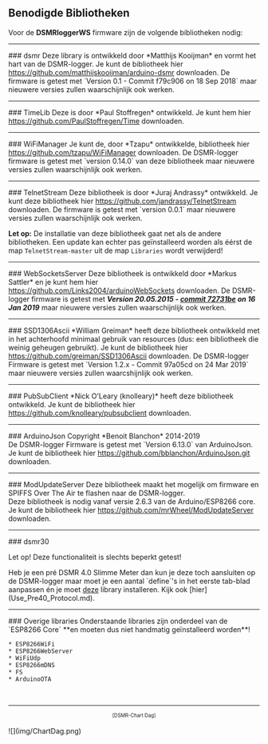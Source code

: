 ## Benodigde Bibliotheken

Voor de **DSMRloggerWS** firmware zijn de volgende bibliotheken nodig:

<hr>
### dsmr
Deze library is ontwikkeld door *Matthijs Kooijman* en vormt het hart van de
DSMR-logger. Je kunt de bibliotheek hier
<a href="https://github.com/matthijskooijman/arduino-dsmr" target="_blank">
https://github.com/matthijskooijman/arduino-dsmr</a>
downloaden.   
De firmware is getest met `Version 0.1 - Commit f79c906 on 18 Sep 2018`
maar nieuwere versies zullen waarschijnlijk ook werken.

<hr>
### TimeLib
Deze is door *Paul Stoffregen* ontwikkeld. Je kunt hem hier
<a href="https://github.com/PaulStoffregen/Time" target="_blank">
https://github.com/PaulStoffregen/Time</a>
downloaden.

<hr>
### WiFiManager
Je kunt de, door *Tzapu* ontwikkelde, bibliotheek hier
<a href="https://github.com/tzapu/WiFiManager" target="_blank">
https://github.com/tzapu/WiFiManager</a>
downloaden.   
De DSMR-logger firmware is getest met `version 0.14.0` van deze bibliotheek
maar nieuwere versies zullen waarschijnlijk ook werken.

<hr>
### TelnetStream
Deze bibliotheek is door *Juraj Andrassy* ontwikkeld.
Je kunt deze bibliotheek hier
<a href="https://github.com/jandrassy/TelnetStream" target="_blank">
https://github.com/jandrassy/TelnetStream</a>
downloaden.   
De firmware is getest met `version 0.0.1` maar nieuwere versies zullen waarschijnlijk
ook werken.

**Let op:** De installatie van deze bibliotheek gaat net als de andere bibliotheken. Een update 
kan echter pas geïnstalleerd worden als éérst de map `TelnetStream-master` uit de
map `Libraries` wordt verwijderd! 

<hr>
### WebSocketsServer
Deze bibliotheek is ontwikkeld door *Markus Sattler* en je kunt hem hier
<a href="https://github.com/Links2004/arduinoWebSockets/" target="_blank">
https://github.com/Links2004/arduinoWebSockets</a>
downloaden.   
De DSMR-logger firmware is getest met <b><i>Version 20.05.2015 - 
<a href="https://github.com/Links2004/arduinoWebSockets/tree/72731beb10c18c6247c6b511f2f46a452ef293c3" target="_blank">commit 72731be</a>
on 16 Jan 2019</i></b> maar nieuwere versies zullen waarschijnlijk ook werken.

<hr>
### SSD1306Ascii
*William Greiman* heeft deze bibliotheek ontwikkeld met in het achterhoofd minimaal 
gebruik van resources (dus: een bibliotheek die weinig geheugen gebruikt).
Je kunt de bibliotheek hier
<a href="https://github.com/greiman/SSD1306Ascii" target="_blank">
https://github.com/greiman/SSD1306Ascii</a>
downloaden.     
De DSMR-logger Firmware is getest met `Version 1.2.x - Commit 97a05cd on 24 Mar 2019`
maar nieuwere versies zullen waarcshijnlijk ook werken.

<hr>
### PubSubClient
*Nick O'Leary (knolleary)* heeft deze bibliotheek ontwikkeld.
Je kunt de bibliotheek hier
<a href="https://github.com/knolleary/pubsubclient" target="_blank">
https://github.com/knolleary/pubsubclient</a>
downloaden.     

<hr>
### ArduinoJson
Copyright *Benoit Blanchon* 2014-2019
<br>De DSMR-logger Firmware is getest met `Version 6.13.0` van ArduinoJson.
<br>Je kunt de bibliotheek hier
<a href="https://github.com/bblanchon/ArduinoJson/releases" target="_blank">
https://github.com/bblanchon/ArduinoJson.git</a>
downloaden.     

<hr>
### ModUpdateServer
Deze bibliotheek maakt het mogelijk om firmware en SPIFFS Over The Air
te flashen naar de DSMR-logger.
<br>Deze bibliotheek is nodig vanaf versie 2.6.3 van de Arduino/ESP8266 core.
Je kunt de bibliotheek hier
<a href="https://github.com/mrWheel/ModUpdateServer" target="_blank">
https://github.com/mrWheel/ModUpdateServer</a> downloaden.


<hr>
### dsmr30
<div class="admonition note">
<p class="admonition-title">Let op!  Deze functionaliteit is slechts beperkt getest!</p>
</div>
Heb je een pré DSMR 4.0 Slimme Meter dan kun je deze toch aansluiten op de DSMR-logger
maar moet je een aantal `define`'s in het eerste tab-blad aanpassen én je moet
<a href="https://github.com/mrWheel/arduino-dsmr30" target="_blank">
deze</a> library installeren.
Kijk ook [hier](Use_Pre40_Protocol.md).

  
<hr>
### Overige libraries
Onderstaande libraries zijn onderdeel van de `ESP8266 Core` **en moeten dus niet handmatig
geïnstalleerd worden**!

	* ESP8266WiFi    
	* ESP8266WebServer
	* WiFiUdp        
	* ESP8266mDNS   
	* FS           
	* ArduinoOTA  

<br>

---
<center style="font-size: 70%">[DSMR-Chart Dag]</center><br>
![](img/ChartDag.png)

